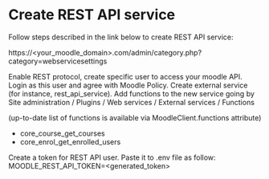 # Create REST API service

Follow steps described in the link below to create REST API service:

https://<your_moodle_domain>.com/admin/category.php?category=webservicesettings

Enable REST protocol, create specific user to access your moodle API.
Login as this user and agree with Moodle Policy.
Create external service (for instance, rest_api_service).
Add functions to the new service going by
Site administration / Plugins / Web services / External services / Functions

(up-to-date list of functions is available via MoodleClient.functions attribute)

- core_course_get_courses
- core_enrol_get_enrolled_users

Create a token for REST API user. Paste it to .env file as follow:
MOODLE_REST_API_TOKEN=<generated_token>

